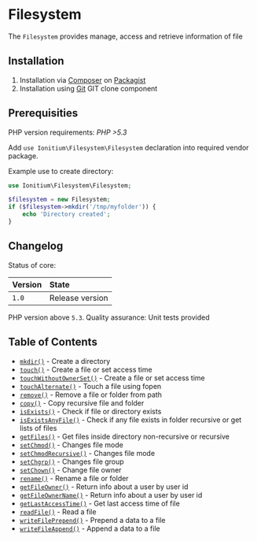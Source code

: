 # Filesystem

The `Filesystem` provides manage, access and retrieve information of file

## Installation

1. Installation via [Composer](http://www.composer.org) on [Packagist](http://www.packagist.com)
2. Installation using [Git](http://www.github.com) GIT clone component


## Prerequisities

PHP version requirements: _PHP >5.3_

Add `use Ionitium\Filesystem\Filesystem` declaration into required vendor package.

Example use to create directory:

```php
use Ionitium\Filesystem\Filesystem;

$filesystem = new Filesystem;
if ($filesystem->mkdir('/tmp/myfolder')) {
    echo 'Directory created';
}
```


## Changelog

Status of core:

| Version       | State                |
| ------------- |:-------------------- |
| `1.0`         | Release version      |

PHP version above `5.3`.
Quality assurance: Unit tests provided

## Table of Contents

* [`mkdir()`](mkdir.md) - Create a directory
* [`touch()`](touch.md) - Create a file or set access time
* [`touchWithoutOwnerSet()`](touchWithoutOwnerSet.md) - Create a file or set access time
* [`touchAlternate()`](touchAlternate.md) - Touch a file using fopen
* [`remove()`](remove.md) - Remove a file or folder from path
* [`copy()`](copy.md) - Copy recursive file and folder
* [`isExists()`](isexists.md) - Check if file or directory exists
* [`isExistsAnyFile()`](isexistsanyfile.md) - Check if any file exists in folder recursive or get lists of files
* [`getFiles()`](getfiles.md) - Get files inside directory non-recursive or recursive
* [`setChmod()`](setchmod.md) - Changes file mode
* [`setChmodRecursive()`](setchmodrecursive.md) - Changes file mode
* [`setChgrp()`](setchgrp.md) - Changes file group
* [`setChown()`](setchown.md) - Change file owner
* [`rename()`](rename.md) - Rename a file or folder
* [`getFileOwner()`](getfileowner.md) - Return info about a user by user id
* [`getFileOwnerName()`](getfileownername.md) - Return info about a user by user id
* [`getLastAccessTime()`](getlastaccesstime.md) - Get last access time of file
* [`readFile()`](readfile.md) - Read a file
* [`writeFilePrepend()`](writefileprepend.md) - Prepend a data to a file
* [`writeFileAppend()`](writefileappend.md) - Append a data to a file